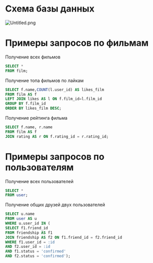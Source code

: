 # Схема базы данных
![Untitled.png](../../Downloads/Untitled.png)
# Примеры запросов по фильмам
 Получение всех фильмов
```sql
SELECT * 
FROM film;
```
Получение топа фильмов по лайкам
```sql
SELECT f.name,COUNT(l.user_id) AS likes_film
FROM film AS f
LEFT JOIN likes AS l ON f.film_id=l.film_id
GROUP BY f.film_id
ORDER BY likes_film DESC;
```
Получение рейтинга фильма
```sql
SELECT f.name, r.name
FROM film AS f
JOIN rating AS r ON f.rating_id = r.rating_id;
```
# Примеры запросов по пользователям 
Получение всех пользователей
```sql
SELECT * 
FROM user;
```
Получение общих друзей двух пользователей
```sql
SELECT u.name
FROM user AS u
WHERE u.user_id IN (
SELECT f1.friend_id
FROM friendship AS f1
JOIN friendship AS f2 ON f1.friend_id = f2.friend_id
WHERE f1.user_id = :id
AND f2.user_id = :id
AND f1.status = 'confirmed'
AND f2.status = 'confirmed');
```